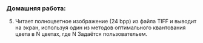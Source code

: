 ### Домашняя работа:

5. Читает полноцветное изображение (24 bpp) из файла TIFF и выводит на экран, используя один из методов 
оптимального квантования цвета в N цветах, где N Задаётся пользовательем.